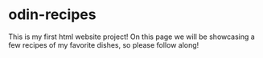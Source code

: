 # odin-recipes
This is my first html website project! On this page we will be showcasing a few recipes of my favorite dishes, so please follow along!